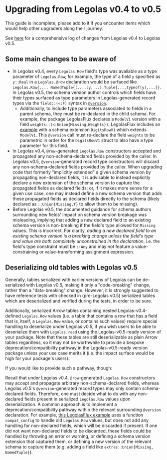 # Upgrading from Legolas v0.4 to v0.5

This guide is incomplete; please add to it if you encounter items which would help other upgraders along their journey.

See [here](https://github.com/beacon-biosignals/Legolas.jl/pull/54) for a comprehensive log of changes from Legolas v0.4 to Legolas v0.5.

## Some main changes to be aware of

* In Legolas v0.4, every `Legolas.Row` field's type was available as a type parameter of `Legolas.Row`; for example, the type of a field `y` specified as `y::Real` in a `Legolas.@row` declaration would be surfaced like `Legolas.Row{..., NamedTuple{(...,:y,...),Tuple{...,typeof(y),...}}`. In Legolas v0.5, the schema version author controls which fields have their types surfaced as type parameters in Legolas-generated record types via the `field::(<:F)` syntax in [`@version`](@ref).
    * Additionally, to include type parameters associated to fields in a parent schema, they must be re-declared in the child schema. For example, the package LegolasFlux declares a `ModelV1` version with a field `weights::(<:Union{Missing,Weights})`. LegolasFlux includes an [example](https://github.com/beacon-biosignals/LegolasFlux.jl/blob/53c677848c6b65e5158ef2d43dd5f7eab174892e/examples/digits.jl#L78-L80) with a schema extension `DigitsRowV1` which extends `ModelV1`. This `@version` call must re-declare the field `weights` to be parametric in order for the `DigitsRowV1` struct to also have a type parameter for this field.
* In Legolas v0.4,  `@row`-generated `Legolas.Row` constructors accepted and propagated any non-schema-declared fields provided by the caller. In Legolas v0.5, `@version`-generated record type constructors will discard any non-schema-declared fields provided by the caller. When upgrading code that formerly "implicitly extended" a given schema version by propagating non-declared fields, it is advisable to instead explicitly declare a new extension of the schema version to capture the propagated fields as declared fields; or, if it makes more sense for a given use case, one may instead define a new schema version that adds these propagated fields as declared fields directly to the schema (likely declared as `::Union{Missing,T}` to allow them to be missing).
* Before Legolas v0.5, the documented guidance for schema authors surrounding new fields' impact on schema version breakage was misleading, implying that adding a new declared field to an existing schema version is non-breaking if the field's type allowed for `Missing` values. This is incorrect. For clarity, *adding a new declared field to an existing schema version is a breaking change unless the field's type and value are both completely unconstrained in the declaration*, i.e. the field's type constraint must be `::Any` and may not feature a value-constraining or value-transforming assignment expression.

## Deserializing old tables with Legolas v0.5

Generally, tables serialized with earlier versions of Legolas can be de-serialized with Legolas v0.5, making it only a "code-breaking" change, rather than a "data-breaking" change. However, it is strongly suggested to have reference tests with checked in (pre-Legolas v0.5) serialized tables which are deserialized and verified during the tests, in order to be sure.

Additionally, serialized Arrow tables containing nested Legolas-v0.4-defined `Legolas.Row` values (i.e. a table that contains a row that has a field that is, itself, a `Legolas.Row` value, or contains such values) require special handling to deserialize under Legolas v0.5, if you wish users to be able to deserialize them with `Legolas.read` using the Legolas-v0.5-ready version of your package. Note that these tables are still deserializable as plain Arrow tables regardless, so it may not be worthwhile to provide a bespoke deprecation/compatibility pathway in the  Legolas-v0.5-ready version package unless your use case merits it (i.e. the impact surface would be high for your package's users).

If you would like to provide such a pathway, though:

Recall that under Legolas v0.4, `@row`-generated `Legolas.Row` constructors may accept and propagate arbitrary non-schema-declared fields, whereas Legolas v0.5's `@version`-generated record types may only contain schema-declared fields. Therefore, one must decide what to do with any non-declared fields present in serialized `Legolas.Row` values upon deserialization. A common approach is to implement a deprecation/compatibility pathway within the relevant surrounding `@version` declaration. For example, [this LegolasFlux example](https://github.com/beacon-biosignals/LegolasFlux.jl/blob/53c677848c6b65e5158ef2d43dd5f7eab174892e/examples/digits.jl#L64-L84) uses a function `compat_config` to handle old `Legolas.Row` values, but does not add any handling for non-declared fields, which will be discarded if present. If one did not want non-declared fields to be discarded, these fields could be handled by throwing an error or warning, or defining a schema version extension that captured them, or defining a new version of the relevant schema to capture them (e.g. adding a field like `extras::Union{Missing, NamedTuple}`).
